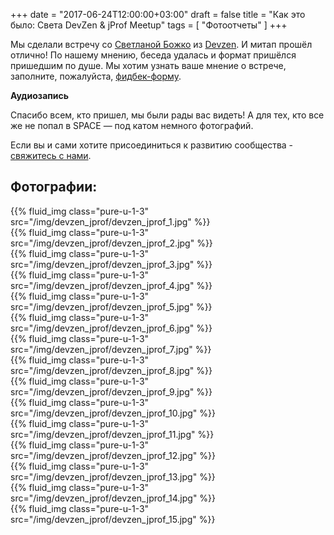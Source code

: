 +++
date = "2017-06-24T12:00:00+03:00"
draft = false
title = "Как это было: Света DevZen & jProf Meetup"
tags = [
    "Фотоотчеты"
]
+++

Мы сделали встречу со [Светланой Божко](https://twitter.com/SBozhko) из [Devzen](devzen.ru).
И митап прошёл отлично! 
По нашему мнению, беседа удалась и формат пришёлся пришедшим по душе.
Мы хотим узнать ваше мнение о встрече, заполните, пожалуйста, [фидбек-форму](http://bit.ly/devzen_jprof_resp_1).

**Аудиозапись** 

Спасибо всем, кто пришел, мы были рады вас видеть!
А для тех, кто все же не попал в SPACE — под катом немного фотографий.

<!--more-->

Если вы и сами хотите присоединиться к развитию сообщества - [свяжитесь с нами](http://jprof.by/contact/).

## Фотографии:

<div class="post_photos">
                                                                                    
{{% fluid_img class="pure-u-1-3" src="/img/devzen_jprof/devzen_jprof_1.jpg" %}}     
{{% fluid_img class="pure-u-1-3" src="/img/devzen_jprof/devzen_jprof_2.jpg" %}}     
{{% fluid_img class="pure-u-1-3" src="/img/devzen_jprof/devzen_jprof_3.jpg" %}}     
{{% fluid_img class="pure-u-1-3" src="/img/devzen_jprof/devzen_jprof_4.jpg" %}}     
{{% fluid_img class="pure-u-1-3" src="/img/devzen_jprof/devzen_jprof_5.jpg" %}}     
{{% fluid_img class="pure-u-1-3" src="/img/devzen_jprof/devzen_jprof_6.jpg" %}}     
{{% fluid_img class="pure-u-1-3" src="/img/devzen_jprof/devzen_jprof_7.jpg" %}}     
{{% fluid_img class="pure-u-1-3" src="/img/devzen_jprof/devzen_jprof_8.jpg" %}}     
{{% fluid_img class="pure-u-1-3" src="/img/devzen_jprof/devzen_jprof_9.jpg" %}}     
{{% fluid_img class="pure-u-1-3" src="/img/devzen_jprof/devzen_jprof_10.jpg" %}}    
{{% fluid_img class="pure-u-1-3" src="/img/devzen_jprof/devzen_jprof_11.jpg" %}}    
{{% fluid_img class="pure-u-1-3" src="/img/devzen_jprof/devzen_jprof_12.jpg" %}}    
{{% fluid_img class="pure-u-1-3" src="/img/devzen_jprof/devzen_jprof_13.jpg" %}}    
{{% fluid_img class="pure-u-1-3" src="/img/devzen_jprof/devzen_jprof_14.jpg" %}}    
{{% fluid_img class="pure-u-1-3" src="/img/devzen_jprof/devzen_jprof_15.jpg" %}}    

</div>
